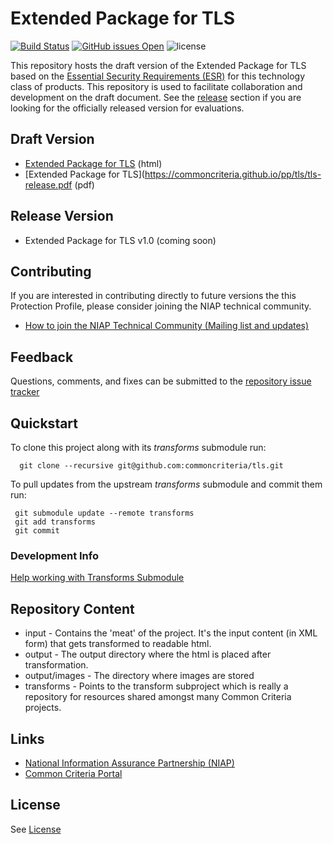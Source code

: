 Extended Package for TLS
===============
[![Build Status](https://travis-ci.org/commoncriteria/tls.svg?branch=master)](https://travis-ci.org/commoncriteria/tls)
[![GitHub issues Open](https://img.shields.io/github/issues/commoncriteria/tls.svg?maxAge=2592000)](https://github.com/commoncriteria/tls/issues) 
![license](https://img.shields.io/badge/license-Unlicensed-blue.svg)

This repository hosts the draft version of the Extended Package for TLS based on the 
[Essential Security Requirements (ESR)](http://common-criteria.rhcloud.com/tls/output/tls-esr.html) for this technology class of 
products. This repository is used to facilitate collaboration and development on the draft document. 
See the [release](#Release-Version) section if you are looking for the officially released version for evaluations. 

## Draft Version

* [Extended Package for TLS](https://commoncriteria.github.io/pp/tls/tls-release.html) (html)
* [Extended Package for TLS](https://commoncriteria.github.io/pp/tls/tls-release.pdf (pdf)

## Release Version

* Extended Package for TLS v1.0 (coming soon)

## Contributing

If you are interested in contributing directly to future versions the this Protection Profile, please consider joining the NIAP technical community.
* [How to join the NIAP Technical Community (Mailing list and updates)](https://www.niap-ccevs.org/NIAP_Evolution/tech_communities.cfm)

## Feedback

Questions, comments, and fixes can be submitted to the [repository issue tracker](https://github.com/commoncriteria/tls/issues)


## Quickstart
To clone this project along with its _transforms_ submodule run:

````
  git clone --recursive git@github.com:commoncriteria/tls.git
````
To pull updates from the upstream _transforms_ submodule and commit them run:
````
 git submodule update --remote transforms
 git add transforms
 git commit
````

### Development Info
[Help working with Transforms Submodule](https://github.com/commoncriteria/transforms/wiki/Working-with-Transforms-as-a-Submodule)

## Repository Content
* input - Contains the 'meat' of the project. It's the input content (in XML form) that gets transformed to readable html.
* output - The output directory where the html is placed after transformation.
* output/images - The directory where images are stored
* transforms - Points to the transform subproject which is really a repository for resources shared amongst many Common Criteria projects.

## Links 
* [National Information Assurance Partnership (NIAP)](https://www.niap-ccevs.org/)
* [Common Criteria Portal](https://www.commoncriteriaportal.org/)

## License

See [License](./LICENSE)
